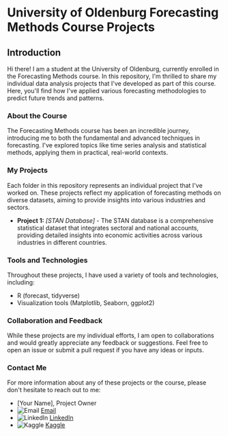# University of Oldenburg Forecasting Methods Course Projects

## Introduction

Hi there! I am a student at the University of Oldenburg, currently enrolled in the Forecasting Methods course. In this repository, I'm thrilled to share my individual data analysis projects that I've developed as part of this course. Here, you'll find how I've applied various forecasting methodologies to predict future trends and patterns.

### About the Course

The Forecasting Methods course has been an incredible journey, introducing me to both the fundamental and advanced techniques in forecasting. I've explored topics like time series analysis and statistical methods, applying them in practical, real-world contexts.

### My Projects

Each folder in this repository represents an individual project that I've worked on. These projects reflect my application of forecasting methods on diverse datasets, aiming to provide insights into various industries and sectors.

- **Project 1:** _[STAN Database]_ - The STAN database is a comprehensive statistical dataset that integrates sectoral and national accounts, providing detailed insights into economic activities across various industries in different countries.


### Tools and Technologies

Throughout these projects, I have used a variety of tools and technologies, including:

- R (forecast, tidyverse)
- Visualization tools (Matplotlib, Seaborn, ggplot2)

### Collaboration and Feedback

While these projects are my individual efforts, I am open to collaborations and would greatly appreciate any feedback or suggestions. Feel free to open an issue or submit a pull request if you have any ideas or inputs.

### Contact Me

For more information about any of these projects or the course, please don't hesitate to reach out to me:

- [Your Name], Project Owner
- ![Email](URL-to-Email-Icon) [Email](mailto:ofurkancoban@gmail.com)
- ![LinkedIn](URL-to-LinkedIn-Icon) [LinkedIn](https://www.linkedin.com/in/ofurkancoban)
- ![Kaggle](URL-to-Kaggle-Icon) [Kaggle](https://www.kaggle.com/ofurkancoban)